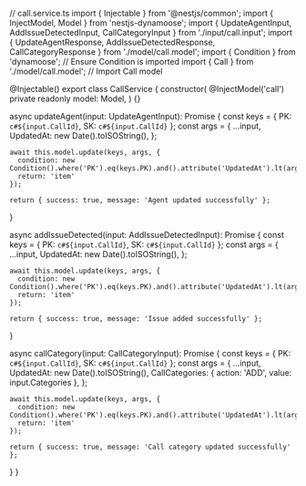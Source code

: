 // call.service.ts
import { Injectable } from '@nestjs/common';
import { InjectModel, Model } from 'nestjs-dynamoose';
import { UpdateAgentInput, AddIssueDetectedInput, CallCategoryInput } from './input/call.input';
import { UpdateAgentResponse, AddIssueDetectedResponse, CallCategoryResponse } from './model/call.model';
import { Condition } from 'dynamoose'; // Ensure Condition is imported
import { Call } from './model/call.model'; // Import Call model

@Injectable()
export class CallService {
  constructor(
    @InjectModel('call')
    private readonly model: Model<Call>,
  ) {}

  async updateAgent(input: UpdateAgentInput): Promise<UpdateAgentResponse> {
    const keys = { PK: `c#${input.CallId}`, SK: `c#${input.CallId}` };
    const args = {
      ...input,
      UpdatedAt: new Date().toISOString(),
    };

    await this.model.update(keys, args, {
      condition: new Condition().where('PK').eq(keys.PK).and().attribute('UpdatedAt').lt(args.UpdatedAt),
      return: 'item'
    });

    return { success: true, message: 'Agent updated successfully' };
  }

  async addIssueDetected(input: AddIssueDetectedInput): Promise<AddIssueDetectedResponse> {
    const keys = { PK: `c#${input.CallId}`, SK: `c#${input.CallId}` };
    const args = {
      ...input,
      UpdatedAt: new Date().toISOString(),
    };

    await this.model.update(keys, args, {
      condition: new Condition().where('PK').eq(keys.PK).and().attribute('UpdatedAt').lt(args.UpdatedAt),
      return: 'item'
    });

    return { success: true, message: 'Issue added successfully' };
  }

  async callCategory(input: CallCategoryInput): Promise<CallCategoryResponse> {
    const keys = { PK: `c#${input.CallId}`, SK: `c#${input.CallId}` };
    const args = {
      ...input,
      UpdatedAt: new Date().toISOString(),
      CallCategories: { action: 'ADD', value: input.Categories },
    };

    await this.model.update(keys, args, {
      condition: new Condition().where('PK').eq(keys.PK).and().attribute('UpdatedAt').lt(args.UpdatedAt),
      return: 'item'
    });

    return { success: true, message: 'Call category updated successfully' };
  }
}
